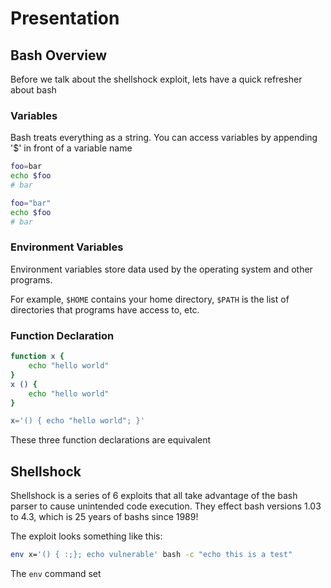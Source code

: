 # Presentation
## Bash Overview
Before we talk about the shellshock exploit, lets have a quick refresher about bash
### Variables

Bash treats everything as a string. You can access variables by appending '$' in front of a variable name
```bash
foo=bar
echo $foo
# bar

foo="bar"
echo $foo
# bar
```
### Environment Variables
Environment variables store data used by the operating system and other programs.

For example, `$HOME` contains your home directory, `$PATH` is the list of directories that programs have access to, etc.



### Function Declaration
```bash
function x {
    echo "hello world"
}
x () {
    echo "hello world"
}

x='() { echo "hello world"; }'
```
These three function declarations are equivalent
## Shellshock
Shellshock is a series of 6 exploits that all take advantage of the bash parser to cause unintended code execution. They effect bash versions 1.03 to 4.3, which is 25 years of bashs since 1989!

The exploit looks something like this:
```bash
env x='() { :;}; echo vulnerable' bash -c "echo this is a test"
```
The `env` command set 


